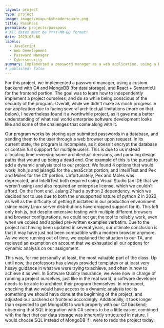 ```yaml
---
layout: project
type: project
image: images/exapunksheadersquare.png
title: PassPass
permalink: projects/passpass
# All dates must be YYYY-MM-DD format!
date: 2023-05-08
labels:
  - JavaScript
  - Web Development
  - Password Manager
  - Cybersecurity
summary: Implemented a password manager as a web application, using a backend managed with C\# and MongoDB and a frontend written in React.
# published: false
---
```


For this project, we implemented a password manager, using a custom backend with C\# and MongoDB (for data storage), and React + SemanticUI for the frontend portion. The goal was to learn how to independently implement a project ourselves, and do so while being conscious of the security of the program. Overall, while we didn't make as much progress in our application due to facing several architectual limitations (more on that below), I nevertheless found it a worthwhile project, as it gave me a better understanding of what real world enterprise software development looks like and some of the challenges that come along with it.

Our program works by storing user submitted passwords in a database, and sending them to the user through a web browser upon request. In its current state, the program is incomplete, as it doesn't encrypt the database or contain full suppport for multiple users. This is due to us instead allocating time reversing some architectual decisions, and pursuing design paths that wound up being a dead end. One example of this is the pursuit to add a dynamic analysis tool to our project. We found 4 options that would work; Iroh.js and jalangi2 for the JavaScript portion, and IntelliTest and Pex and Moles for the C\# portion. Unfortunately, Pex and Moles was deprecated, and IntelliTest both required using Visual Studio (an IDE that we weren't using) and also required an enterprise license, which we couldn't afford. On the front end, Jalangi2 had a python 2 dependency, which we decided not to use due to both the unsupported nature of python 2 in 2023, as well as the difficulty of getting it installed in our production environment (since many Linux server distributions have dropped support for it). This left only Iroh.js, but despite extensive testing with multiple different browsers and browser configurations, we could not get the tool to reliably work, even when we copied and applied pre-written examples verbatim. Due to the project not having been updated in several years, our ultimate conclusion is that it may have just not been compatible with a modern browser anymore. As we were running out of time, we explained the situation to our TA, and recieved an exemption on account that we exhausted all our options for dynamic analysis on our assignment. 

This was, for me personally at least, the most valuable part of the class. Up until now, the professors has always provided templates or at least very heavy guidance in what we were trying to achieve, and often in how to achieve it as well. In Software Quality Insurance, we were now in charge of running a project ourselves, just like in the real world, a software developer needs to be able to architect their program themselves. In retrospect, checking that we would have access to a dynamic analysis tool is something we should have done at the beginning of the project, and adjusted our backend or frontend accordingly. Additionally, it took longer than expected to get MongoDB to work properly with our C\# backend; observing that SQL integration with C\# seems to be a little easier, combined with the fact that our data storage was inherently structured in nature, I would choose SQL instead of MongoDB if I were to redo the project today.
